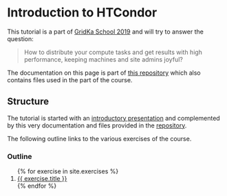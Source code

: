 # Introduction to HTCondor

This tutorial is a part of [GridKa School 2019](https://indico.scc.kit.edu/event/460/contributions/5480/) and will try to answer the question:

> How to distribute your compute tasks and get results with high performance, keeping machines and site admins joyful?

The documentation on this page is part of [this repository]({{site.github.repository_url}}) which also contains files used in the part of the course.

## Structure

The tutorial is started with an [introductory presentation](presentation/presentation.pdf) and complemented by this very documentation and files provided in the [repository]({{site.github.repository_url}}).

The following outline links to the various exercises of the course.

### Outline

<ol>
{% for exercise in site.exercises %}
  <li><a href="./{{ exercise.url }}">{{ exercise.title }}</a></li>
{% endfor %}
</ol>
